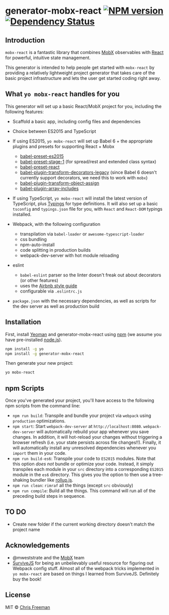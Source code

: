 # generator-mobx-react [![NPM version][npm-image]][npm-url] [![Dependency Status][daviddm-image]][daviddm-url]
>

## Introduction

`mobx-react` is a fantastic library that combines [MobX](https://github.com/mobxjs/mobx) observables with [React](https://facebook.github.io/react/) for powerful, intuitive state management.

This generator is intended to help people get started with `mobx-react` by providing a relatively lightweight project generator that takes care of the basic project infrastructure and lets the user get started coding right away.

## What `yo mobx-react` handles for you

This generator will set up a basic React/MobX project for you, including the following features:

  - Scaffold a basic app, including config files and dependencies
  - Choice between ES2015 and TypeScript
  - If using ES2015, `yo mobx-react` will set up Babel 6 + the appropriate plugins and presets for supporting React + Mobx
    - [babel-preset-es2015](http://babeljs.io/docs/plugins/preset-es2015/)
    - [babel-preset-stage-1](https://babeljs.io/docs/plugins/preset-stage-1/) (for spread/rest and extended class syntax)
    - [babel-preset-react](http://babeljs.io/docs/plugins/preset-react/)
    - [babel-plugin-transform-decorators-legacy](https://github.com/loganfsmyth/babel-plugin-transform-decorators-legacy) (since Babel 6 doesn't currently support decorators, we need this to work with `mobx`)
    - [babel-plugin-transform-object-assign](http://babeljs.io/docs/plugins/transform-object-assign/)
    - [babel-plugin-array-includes](https://github.com/stoeffel/babel-plugin-array-includes)
  - If using TypeScript, `yo mobx-react` will install the latest version of TypeScript, plus [Typings](https://github.com/typings/typings) for type definitions. It will also set up a basic `tsconfig` and `typings.json` file for you, with `React` and `React-DOM` typings installed.

- Webpack, with the following configuration
    - transpilation via `babel-loader` or `awesome-typescript-loader`
    - css bundling
    - npm-auto-install
    - code splitting in production builds
    - webpack-dev-server with hot module reloading
- eslint
    - `babel-eslint` parser so the linter doesn't freak out about decorators (or other features)
    - uses the [Airbnb style guide](https://github.com/airbnb/javascript)
    - configurable via `.eslintrc.js`
- `package.json` with the necessary dependencies, as well as scripts for the dev server as well as production build

## Installation

First, install [Yeoman](http://yeoman.io) and generator-mobx-react using [npm](https://www.npmjs.com/) (we assume you have pre-installed [node.js](https://nodejs.org/)).

```bash
npm install -g yo
npm install -g generator-mobx-react
```

Then generate your new project:

```bash
yo mobx-react
```

## npm Scripts

Once you've generated your project, you'll have access to the following npm scripts from the command line:

- `npm run build`: Transpile and bundle your project via `webpack` using `production` optimizations.
- `npm start`: Start `webpack-dev-server` at `http://localhost:8080`. `webpack-dev-server` will automatically rebuild your app whenever you save changes. In addition, it will hot-reload your changes without triggering a browser refresh (i.e. your state persists across file changes!!). Finally, it will automatically install any unresolved dependencies whenever you `import` them in your code.
- `npm run build-es6`: Transpile your code to `ES2015` modules. Note that this option *does not* bundle or optimize your code. Instead, it simply transpiles each module in your `src` directory into a corresponding `ES2015` module in the `es6` directory. This gives you the option to then use a tree-shaking bundler like [rollup.js](http://rollupjs.org).
- `npm run clean`: `rimraf` all the things (except `src` obviously)
- `npm run compile`: Build all the things. This command will run all of the preceding build steps in sequence.

## TO DO

- Create new folder if the current working directory doesn't match the project name

## Acknowledgements
- @mweststrate and the [MobX](https://github.com/mobxjs/mobx) team
- [SurviveJS](http://survivejs.com/) for being an unbelievably useful resource for figuring out Webpack config stuff. Almost all of the webpack tricks implemented in `yo mobx-react` are based on things I learned from SurviveJS. Definitely buy the book!

## License

MIT © [Chris Freeman]()


[npm-image]: https://badge.fury.io/js/generator-mobx-react.svg
[npm-url]: https://npmjs.org/package/generator-mobx-react
[travis-image]: https://travis-ci.org/cafreeman/generator-mobx-react.svg?branch=master
[travis-url]: https://travis-ci.org/cafreeman/generator-mobx-react
[daviddm-image]: https://david-dm.org/cafreeman/generator-mobx-react.svg?theme=shields.io
[daviddm-url]: https://david-dm.org/cafreeman/generator-mobx-react
